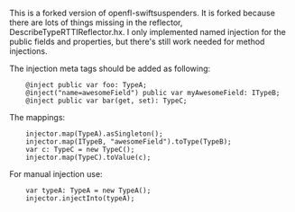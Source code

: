This is a forked version of openfl-swiftsuspenders. It is forked because there are lots of things missing in the reflector, DescribeTypeRTTIReflector.hx. I only implemented named injection for the public fields and properties, but there's still work needed for method injections.

The injection meta tags should be added as following:

		
		@inject public var foo: TypeA;
		@inject("name=awesomeField") public var myAwesomeField: ITypeB;
		@inject public var bar(get, set): TypeC;
		

The mappings:

		
		injector.map(TypeA).asSingleton();
		injector.map(ITypeB, "awesomeField").toType(TypeB);
		var c: TypeC = new TypeC();
		injector.map(TypeC).toValue(c);
		

For manual injection use: 

		
		var typeA: TypeA = new TypeA();
		injector.injectInto(typeA);
		

